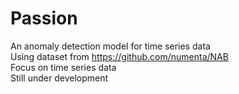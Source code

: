 # Passion
 An anomaly detection model for time series data <br>
 Using dataset from https://github.com/numenta/NAB <br>
 Focus on time series data  <br>
 Still under development <br>
